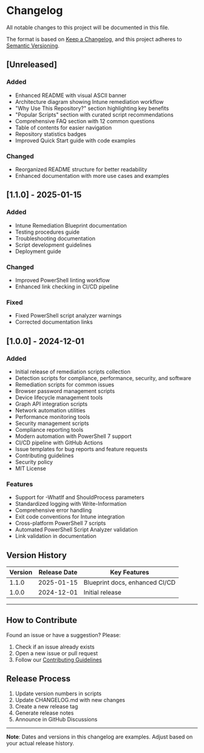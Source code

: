 # Changelog

All notable changes to this project will be documented in this file.

The format is based on [Keep a Changelog](https://keepachangelog.com/en/1.0.0/),
and this project adheres to [Semantic Versioning](https://semver.org/spec/v2.0.0.html).

## [Unreleased]

### Added
- Enhanced README with visual ASCII banner
- Architecture diagram showing Intune remediation workflow
- "Why Use This Repository?" section highlighting key benefits
- "Popular Scripts" section with curated script recommendations
- Comprehensive FAQ section with 12 common questions
- Table of contents for easier navigation
- Repository statistics badges
- Improved Quick Start guide with code examples

### Changed
- Reorganized README structure for better readability
- Enhanced documentation with more use cases and examples

## [1.1.0] - 2025-01-15

### Added
- Intune Remediation Blueprint documentation
- Testing procedures guide
- Troubleshooting documentation
- Script development guidelines
- Deployment guide

### Changed
- Improved PowerShell linting workflow
- Enhanced link checking in CI/CD pipeline

### Fixed
- Fixed PowerShell script analyzer warnings
- Corrected documentation links

## [1.0.0] - 2024-12-01

### Added
- Initial release of remediation scripts collection
- Detection scripts for compliance, performance, security, and software
- Remediation scripts for common issues
- Browser password management scripts
- Device lifecycle management tools
- Graph API integration scripts
- Network automation utilities
- Performance monitoring tools
- Security management scripts
- Compliance reporting tools
- Modern automation with PowerShell 7 support
- CI/CD pipeline with GitHub Actions
- Issue templates for bug reports and feature requests
- Contributing guidelines
- Security policy
- MIT License

### Features
- Support for -WhatIf and ShouldProcess parameters
- Standardized logging with Write-Information
- Comprehensive error handling
- Exit code conventions for Intune integration
- Cross-platform PowerShell 7 scripts
- Automated PowerShell Script Analyzer validation
- Link validation in documentation

## Version History

| Version | Release Date | Key Features |
|---------|--------------|--------------|
| 1.1.0   | 2025-01-15   | Blueprint docs, enhanced CI/CD |
| 1.0.0   | 2024-12-01   | Initial release |

---

## How to Contribute

Found an issue or have a suggestion? Please:
1. Check if an issue already exists
2. Open a new issue or pull request
3. Follow our [Contributing Guidelines](CONTRIBUTING.md)

## Release Process

1. Update version numbers in scripts
2. Update CHANGELOG.md with new changes
3. Create a new release tag
4. Generate release notes
5. Announce in GitHub Discussions

---

**Note**: Dates and versions in this changelog are examples. Adjust based on your actual release history.
